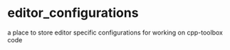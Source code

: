 # editor_configurations

a place to store editor specific configurations for working on cpp-toolbox code
